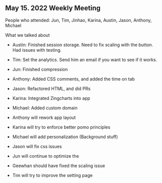 May 15. 2022 Weekly Meeting
---------------------------

People who attended: Jun, Tim, Jinhao, Karina, Austin, Jason, Anthony, Michael

What we talked about

-   Austin: Finished session storage. Need to fix scaling with the button. Had issues with testing. 

-   Tim: Set the analytics. Send him an email if you want to see if it works.

-   Jun: Finished compression

-   Anthony: Added CSS comments, and added the time on tab

-   Jason: Refactored HTML, and did PRs

-   Karina: Integrated Zingcharts into app

-   Michael: Added custom domain

-   Anthony will rework app layout

-   Karina will try to enforce better pomo principles

-   Michael will add personalization (Background stuff)

-   Jason will fix css issues

-   Jun will continue to optimize the 

-   Geewhan should have fixed the scaling issue

-   Tim will try to improve the setting page